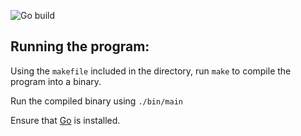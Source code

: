 ![Go build](https://github.com/jacques-andre/go-sudoku/actions/workflows/go.yml/badge.svg)


## Running the program:

Using the `makefile` included in the directory, run `make` to compile the program into a binary.

Run the compiled binary using `./bin/main`

Ensure that [Go](https://go.dev/doc/install) is installed. 

